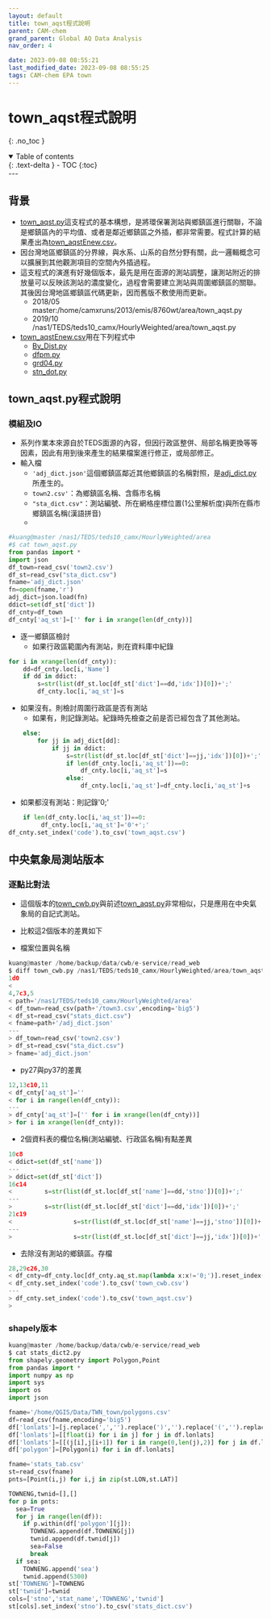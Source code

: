 ```yaml
---
layout: default
title: town_aqst程式說明
parent: CAM-chem
grand_parent: Global AQ Data Analysis
nav_order: 4

date: 2023-09-08 08:55:21
last_modified_date: 2023-09-08 08:55:25
tags: CAM-chem EPA town
---
```


# town_aqst程式說明
{: .no_toc }

<details open markdown="block">
  <summary>
    Table of contents
  </summary>
  {: .text-delta }
- TOC
{:toc}
</details>
---

## 背景

- [town_aqst.py][2]這支程式的基本構想，是將環保署測站與鄉鎮區進行關聯，不論是鄉鎮區內的平均值、或者是鄰近鄉鎮區之外插，都非常需要。程式計算的結果產出為[town_aqstEnew.csv][town_aqstEnew.csv]。
- 因台灣地區鄉鎮區的分界線，與水系、山系的自然分野有關，此一邏輯概念可以擴展到其他觀測項目的空間內外插過程。
- 這支程式的演進有好幾個版本，最先是用在面源的測站調整，讓測站附近的排放量可以反映該測站的濃度變化，過程會需要建立測站與周圍鄉鎮區的關聯。其後因台灣地區鄉鎮區代碼更新，因而舊版不敷使用而更新。
  - 2018/05 master:/home/camxruns/2013/emis/8760wt/area/town_aqst.py
  - 2019/10 /nas1/TEDS/teds10_camx/HourlyWeighted/area/town_aqst.py
- [town_aqstEnew.csv][town_aqstEnew.csv]用在下列程式中
  - [By_Dist.py](../../../CAMx/PostProcess/99.8By_DIST.md)
  - [dfpm.py](./CAM_pys/dfpm.py)
  - [grd04.py](./CAM_pys/grd04.py)
  - [stn_dot.py](../../TWNAQ/stn_dot.md)

## town_aqst.py程式說明

### 模組及IO

- 系列作業本來源自於TEDS面源的內容，但因行政區整併、局部名稱更換等等因素，因此有用到後來產生的結果檔案進行修正，或局部修正。
- 輸入檔
  - `'adj_dict.json'`這個鄉鎮區鄰近其他鄉鎮區的名稱對照，是[adj_dict.py](../../../EmisProc/area/dict_xy.md#adj_dictpy)所產生的。
  - `town2.csv'`：為鄉鎮區名稱、含縣市名稱
  - `"sta_dict.csv"`：測站編號、所在網格座標位置(1公里解析度)與所在縣市鄉鎮區名稱(漢語拼音)
  - 

```python
#kuang@master /nas1/TEDS/teds10_camx/HourlyWeighted/area
#$ cat town_aqst.py
from pandas import *
import json
df_town=read_csv('town2.csv')
df_st=read_csv("sta_dict.csv")
fname='adj_dict.json'
fn=open(fname,'r')
adj_dict=json.load(fn)
ddict=set(df_st['dict'])
df_cnty=df_town
df_cnty['aq_st']=['' for i in xrange(len(df_cnty))]
```

- 逐一鄉鎮區檢討
  - 如果行政區範圍內有測站，則在資料庫中紀錄

```python
for i in xrange(len(df_cnty)):
    dd=df_cnty.loc[i,'Name']
    if dd in ddict:
        s=str(list(df_st.loc[df_st['dict']==dd,'idx'])[0])+';'
        df_cnty.loc[i,'aq_st']=s
```

- 如果沒有。則檢討周圍行政區是否有測站
  - 如果有，則記錄測站。紀錄時先檢查之前是否已經包含了其他測站。

```python
    else:
        for jj in adj_dict[dd]:
            if jj in ddict:
                s=str(list(df_st.loc[df_st['dict']==jj,'idx'])[0])+';'
                if len(df_cnty.loc[i,'aq_st'])==0:
                    df_cnty.loc[i,'aq_st']=s
                else:
                    df_cnty.loc[i,'aq_st']=df_cnty.loc[i,'aq_st']+s
```

- 如果都沒有測站：則記錄'0;'

```python
    if len(df_cnty.loc[i,'aq_st'])==0:
         df_cnty.loc[i,'aq_st']='0'+';'
df_cnty.set_index('code').to_csv('town_aqst.csv')
```

## 中央氣象局測站版本

### 逐點比對法

- 這個版本的[town_cwb.py](CAM_pys/town_cwb.py)與前述[town_aqst.py](CAM_pys/town_aqst.py)非常相似，只是應用在中央氣象局的自記式測站。
- 比較這2個版本的差異如下

- 檔案位置與名稱

```python
kuang@master /home/backup/data/cwb/e-service/read_web
$ diff town_cwb.py /nas1/TEDS/teds10_camx/HourlyWeighted/area/town_aqst.py
1d0
<
4,7c3,5
< path='/nas1/TEDS/teds10_camx/HourlyWeighted/area'
< df_town=read_csv(path+'/town3.csv',encoding='big5')
< df_st=read_csv("stats_dict.csv")
< fname=path+'/adj_dict.json'
---
> df_town=read_csv('town2.csv')
> df_st=read_csv("sta_dict.csv")
> fname='adj_dict.json'
```

- py27與py37的差異

```python
12,13c10,11
< df_cnty['aq_st']=''
< for i in range(len(df_cnty)):
---
> df_cnty['aq_st']=['' for i in xrange(len(df_cnty))]
> for i in xrange(len(df_cnty)):
```

- 2個資料表的欄位名稱(測站編號、行政區名稱)有點差異

```python
10c8
< ddict=set(df_st['name'])
---
> ddict=set(df_st['dict'])
16c14
<         s=str(list(df_st.loc[df_st['name']==dd,'stno'])[0])+';'
---
>         s=str(list(df_st.loc[df_st['dict']==dd,'idx'])[0])+';'
21c19
<                 s=str(list(df_st.loc[df_st['name']==jj,'stno'])[0])+';'
---
>                 s=str(list(df_st.loc[df_st['dict']==jj,'idx'])[0])+';'
```

- 去除沒有測站的鄉鎮區。存檔

```python
28,29c26,30
< df_cnty=df_cnty.loc[df_cnty.aq_st.map(lambda x:x!='0;')].reset_index(drop=True)
< df_cnty.set_index('code').to_csv('town_cwb.csv')
---
> df_cnty.set_index('code').to_csv('town_aqst.csv')
>
```

### shapely版本

```python
kuang@master /home/backup/data/cwb/e-service/read_web
$ cat stats_dict2.py
from shapely.geometry import Polygon,Point
from pandas import *
import numpy as np
import sys
import os
import json

fname='/home/QGIS/Data/TWN_town/polygons.csv'
df=read_csv(fname,encoding='big5')
df['lonlats']=[j.replace(',','').replace(')','').replace('(','').replace('[','').replace(']','').split() for j in df.lonlats]
df['lonlats']=[[float(i) for i in j] for j in df.lonlats]
df['lonlats']=[[(j[i],j[i+1]) for i in range(0,len(j),2)] for j in df.lonlats]
df['polygon']=[Polygon(i) for i in df.lonlats]

fname='stats_tab.csv'
st=read_csv(fname)
pnts=[Point(i,j) for i,j in zip(st.LON,st.LAT)]

TOWNENG,twnid=[],[]
for p in pnts:
  sea=True
  for j in range(len(df)):
    if p.within(df['polygon'][j]):
      TOWNENG.append(df.TOWNENG[j])
      twnid.append(df.twnid[j])
      sea=False
      break
  if sea:
    TOWNENG.append('sea')
    twnid.append(5300)
st['TOWNENG']=TOWNENG
st['twnid']=twnid
cols=['stno','stat_name','TOWNENG','twnid']
st[cols].set_index('stno').to_csv('stats_dict.csv')
```

[2]: https://github.com/sinotec2/Focus-on-Air-Quality/blob/main/AQana/GAQuality/NCAR_ACOM/CAM_pys/mk_townNew.py "mk_townNew.py"
[town_aqstEnew.csv]: https://github.com/sinotec2/Focus-on-Air-Quality/blob/main/AQana/GAQuality/NCAR_ACOM/CAM_pys/town_aqstEnew.csv "鄉鎮區與測站編號的對照表"
